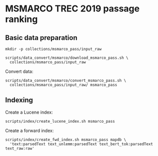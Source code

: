 # MSMARCO TREC 2019 passage ranking
## Basic data preparation

```
mkdir -p collections/msmarco_pass/input_raw

scripts/data_convert/msmarco/download_msmarco_pass.sh \
  collections/msmarco_pass/input_raw
```

Convert data:
```
scripts/data_convert/msmarco/convert_msmarco_pass.sh \
  collections/msmarco_pass/input_raw/ msmarco_pass
```

## Indexing
Create a Lucene index:
```
scripts/index/create_lucene_index.sh msmarco_pass
```

Create a forward index:
```
scripts/index/create_fwd_index.sh msmarco_pass mapdb \
  'text:parsedText text_unlemm:parsedText text_bert_tok:parsedText text_raw:raw'
```
